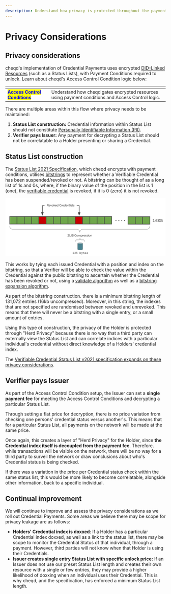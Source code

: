 ```yaml
---
description: Understand how privacy is protected throughout the payment flow
---
```


# Privacy Considerations

## Privacy considerations

cheqd's implementation of Credential Payments uses encrypted [DID-Linked Resources](../../../../credential-service/did-linked-resources/understanding-dlrs/) (such as a Status Lists), with Payment Conditions required to unlock. Learn about cheqd's Access Control Condition logic below:

<table data-card-size="large" data-view="cards"><thead><tr><th></th><th></th></tr></thead><tbody><tr><td><mark style="color:blue;"><strong>Access Control Conditions</strong></mark></td><td>Understand how cheqd gates encrypted resources using payment conditions and Access Control logic.</td></tr></tbody></table>

There are multiple areas within this flow where privacy needs to be maintained:

1. **Status List construction:** Credential information within Status List should not constitute [Personally Identifiable Information (PII)](https://en.wikipedia.org/wiki/Personal\_data).
2. **Verifier pays Issuer:** Any payment for decrypting a Status List should not be correlatable to a Holder presenting or sharing a Credential.

## Status List construction

The [Status List 2021 Specification](https://w3c-ccg.github.io/vc-status-list-2021/), which cheqd encrypts with payment conditions, utilises [bitstrings](https://w3c-ccg.github.io/vc-status-list-2021/#conceptual-framework) to represent whether a Verifiable Credential has been suspended/revoked or not. A bitstring can be thought of as a long list of 1s and 0s, where, if the binary value of the position in the list is 1 (one), the [verifiable credential](https://w3c-ccg.github.io/vc-status-list-2021/#dfn-verifiable-credentials) is revoked, if it is 0 (zero) it is not revoked.

![Graphic showing the StatusList2021 bitstring](<../../../../.gitbook/assets/StatusList21 Bitstring.png>)

This works by tying each issued Credential with a position and index on the bitstring, so that a Verifier will be able to check the value within the Credential against the public bitstring to ascertain whether the Credential has been revoked or not, using a [validate algorithm](https://w3c-ccg.github.io/vc-status-list-2021/#validate-algorithm) as well as a [bitstring expansion algorithm](https://w3c-ccg.github.io/vc-status-list-2021/#bitstring-expansion-algorithm).

As part of the bitstring construction. there is a minimum bitstring length of 131,072 entries (16kb uncompressed). Moreover, in this string, the indexes that are not specified are randomised between revoked and unrevoked. This means that there will never be a bitstring with a single entry, or a small amount of entries.&#x20;

Using this type of construction, the privacy of the Holder is protected through "Herd Privacy" because there is no way that a third party can externally view the Status List and can correlate indices with a particular individual's credential without direct knowledge of a Holders' credential index.

The [Verifiable Credential Status List v2021 specification expands on these privacy considerations](https://www.w3.org/TR/vc-status-list/#privacy-considerations).

## Verifier pays Issuer

As part of the Access Control Condition setup, the Issuer can set a **single payment fee** for meeting the Access Control Conditions and decrypting a particular Status List.&#x20;

Through setting a flat price for decryption, there is no price variation from checking one persons' credential status versus another's. This means that for a particular Status List, all payments on the network will be made at the same price.&#x20;

Once again, this creates a layer of "Herd Privacy" for the Holder, since **the Credential index itself is decoupled from the payment fee**. Therefore. while transactions will be visible on the network, there will be no way for a third party to surveil the network or draw conclusions about who's Credential status is being checked.&#x20;

If there was a variation in the price per Credential status check within the same status list, this would be more likely to become correlatable, alongside other information, back to a specific individual.&#x20;

## Continual improvement

We will continue to improve and assess the privacy considerations as we roll out Credential Payments. Some areas we believe there may be scope for privacy leakage are as follows:

* **Holders' Credential index is doxxed**: If a Holder has a particular Credential index doxxed, as well as a link to the status list, there may be scope to monitor the Credential Status of that individual, through a payment. However, third parties will not know when that Holder is using their Credentials.&#x20;
* **Issuer creates single entry Status List with specific unlock price:** If an Issuer does not use our preset Status List length and creates their own resource with a single or few entries, they may provide a higher likelihood of doxxing when an individual uses their Credential. This is why cheqd, and the specification, has enforced a minimum Status List length.

